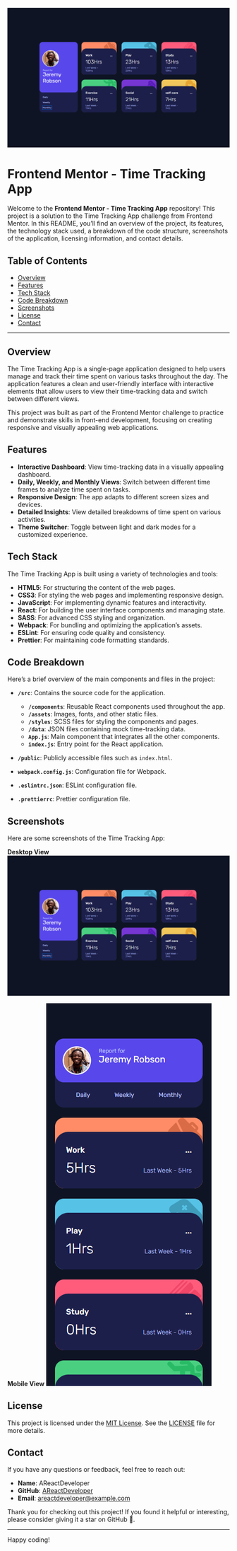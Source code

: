![](./design/screenshots/desktop-view.png)


# Frontend Mentor - Time Tracking App

Welcome to the **Frontend Mentor - Time Tracking App** repository! This project is a solution to the Time Tracking App challenge from Frontend Mentor. In this README, you’ll find an overview of the project, its features, the technology stack used, a breakdown of the code structure, screenshots of the application, licensing information, and contact details.

## Table of Contents

- [Overview](#overview)
- [Features](#features)
- [Tech Stack](#tech-stack)
- [Code Breakdown](#code-breakdown)
- [Screenshots](#screenshots)
- [License](#license)
- [Contact](#contact)

---

## Overview

The Time Tracking App is a single-page application designed to help users manage and track their time spent on various tasks throughout the day. The application features a clean and user-friendly interface with interactive elements that allow users to view their time-tracking data and switch between different views.

This project was built as part of the Frontend Mentor challenge to practice and demonstrate skills in front-end development, focusing on creating responsive and visually appealing web applications.

## Features

- **Interactive Dashboard**: View time-tracking data in a visually appealing dashboard.
- **Daily, Weekly, and Monthly Views**: Switch between different time frames to analyze time spent on tasks.
- **Responsive Design**: The app adapts to different screen sizes and devices.
- **Detailed Insights**: View detailed breakdowns of time spent on various activities.
- **Theme Switcher**: Toggle between light and dark modes for a customized experience.

## Tech Stack

The Time Tracking App is built using a variety of technologies and tools:

- **HTML5**: For structuring the content of the web pages.
- **CSS3**: For styling the web pages and implementing responsive design.
- **JavaScript**: For implementing dynamic features and interactivity.
- **React**: For building the user interface components and managing state.
- **SASS**: For advanced CSS styling and organization.
- **Webpack**: For bundling and optimizing the application’s assets.
- **ESLint**: For ensuring code quality and consistency.
- **Prettier**: For maintaining code formatting standards.

## Code Breakdown

Here’s a brief overview of the main components and files in the project:

- **`/src`**: Contains the source code for the application.
  - **`/components`**: Reusable React components used throughout the app.
  - **`/assets`**: Images, fonts, and other static files.
  - **`/styles`**: SCSS files for styling the components and pages.
  - **`/data`**: JSON files containing mock time-tracking data.
  - **`App.js`**: Main component that integrates all the other components.
  - **`index.js`**: Entry point for the React application.

- **`/public`**: Publicly accessible files such as `index.html`.

- **`webpack.config.js`**: Configuration file for Webpack.

- **`.eslintrc.json`**: ESLint configuration file.

- **`.prettierrc`**: Prettier configuration file.

## Screenshots

Here are some screenshots of the Time Tracking App:

**Desktop View**
![Desktop View](./design/screenshots/desktop-view.png)

**Mobile View**
![Mobile View](./design/screenshots/mobile-view.png)


## License

This project is licensed under the [MIT License](https://opensource.org/licenses/MIT). See the [LICENSE](https://github.com/AReactDeveloper/FronedEnd-mentor-timetracking-app/blob/main/LICENSE) file for more details.

## Contact

If you have any questions or feedback, feel free to reach out:

- **Name**: AReactDeveloper
- **GitHub**: [AReactDeveloper](https://github.com/AReactDeveloper)
- **Email**: areactdeveloper@example.com

Thank you for checking out this project! If you found it helpful or interesting, please consider giving it a star on GitHub 🌟.

---

Happy coding!

